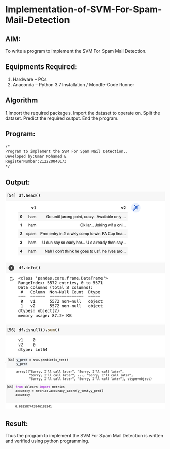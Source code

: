 # Implementation-of-SVM-For-Spam-Mail-Detection

## AIM:
To write a program to implement the SVM For Spam Mail Detection.

## Equipments Required:
1. Hardware – PCs
2. Anaconda – Python 3.7 Installation / Moodle-Code Runner

## Algorithm
1.Import the required packages.
Import the dataset to operate on.
Split the dataset.
Predict the required output.
End the program. 
 
 
 

## Program:
~~~
/*
Program to implement the SVM For Spam Mail Detection..
Developed by:Umar Mohamed E 
RegisterNumber:212220040173  
*/
~~~

## Output:
![Github Logo](8.1.png)
![Github Logo](8.2.png)
![Github Logo](8.3.png)
![Github Logo](8.4.png)
![Github Logo](8.5.png)


## Result:
Thus the program to implement the SVM For Spam Mail Detection is written and verified using python programming.
